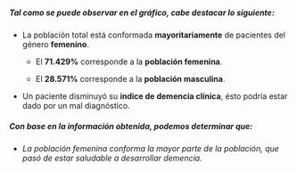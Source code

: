 ##### Tal como se puede observar en el gráfico, cabe destacar lo siguiente:

* La población total está conformada **mayoritariamente** de pacientes del género **femenino**.

    * El **71.429%** corresponde a la **población femenina**.
    
    * El **28.571%** corresponde a la **población masculina**.
    
* Un paciente disminuyó su **índice de demencia clínica**, ésto podría estar dado por un mal diagnóstico.
    
##### Con base en la información obtenida, podemos determinar que:
* _La población femenina conforma la mayor parte de la población, que pasó de estar saludable a desarrollar demencia._